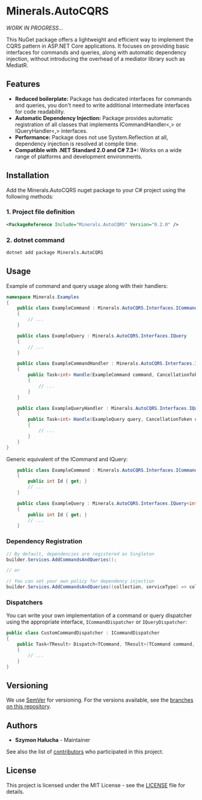 # Minerals.AutoCQRS

*WORK IN PROGRESS...*

This NuGet package offers a lightweight and efficient way to implement the CQRS pattern in ASP.NET Core applications. It focuses on providing basic interfaces for commands and queries, along with automatic dependency injection, without introducing the overhead of a mediator library such as MediatR.

## Features

- **Reduced boilerplate:** Package has dedicated interfaces for commands and queries, you don't need to write additional intermediate interfaces for code readability.
- **Automatic Dependency Injection:** Package provides automatic registration of all classes that implements ICommandHandler<,> or IQueryHandler<,> interfaces.
- **Performance:** Package does not use System.Reflection at all, dependency injection is resolved at compile time.
- **Compatible with .NET Standard 2.0 and C# 7.3+:** Works on a wide range of platforms and development environments.

## Installation

Add the Minerals.AutoCQRS nuget package to your C# project using the following methods:

### 1. Project file definition

```xml
<PackageReference Include="Minerals.AutoCQRS" Version="0.2.0" />
```

### 2. dotnet command

```bat
dotnet add package Minerals.AutoCQRS
```

## Usage

Example of command and query usage along with their handlers:

```csharp
namespace Minerals.Examples
{
    public class ExampleCommand : Minerals.AutoCQRS.Interfaces.ICommand
    {
        // ...
    }

    public class ExampleQuery : Minerals.AutoCQRS.Interfaces.IQuery
    {
        // ...
    }

    public class ExampleCommandHandler : Minerals.AutoCQRS.Interfaces.ICommandHandler<ExampleCommand, int>
    {
        public Task<int> Handle(ExampleCommand command, CancellationToken cancellation)
        {
            // ...
        }
    }

    public class ExampleQueryHandler : Minerals.AutoCQRS.Interfaces.IQueryHandler<ExampleQuery, int>
    {
        public Task<int> Handle(ExampleQuery query, CancellationToken cancellation)
        {
            // ...
        }
    }
}
```

Generic equivalent of the ICommand and IQuery:

```csharp
    public class ExampleCommand : Minerals.AutoCQRS.Interfaces.ICommand<int>
    {
        public int Id { get; }
        // ...
    }

    public class ExampleQuery : Minerals.AutoCQRS.Interfaces.IQuery<int>
    {
        public int Id { get; }
        // ...
    }
```

### Dependency Registration

```csharp
// By default, dependencies are registered as Singleton
builder.Services.AddCommandsAndQueries();

// or

// You can set your own policy for dependency injection
builder.Services.AddCommandsAndQueries((collection, serviceType) => collection.AddScoped(serviceType));
```

### Dispatchers

You can write your own implementation of a command or query dispatcher using the appropriate interface, ``ICommandDispatcher`` or ``IQueryDispatcher``:

```csharp
public class CustomCommandDispatcher : ICommandDispatcher
{
    public Task<TResult> Dispatch<TCommand, TResult>(TCommand command, CancellationToken cancellation) where TCommand : ICommand, new()
    {
        // ...
    }
}
```

## Versioning

We use [SemVer](http://semver.org/) for versioning. For the versions available, see the [branches on this repository](https://github.com/SzymonHalucha/Minerals.AutoCQRS/branches).

## Authors

- **Szymon Hałucha** - Maintainer

See also the list of [contributors](https://github.com/SzymonHalucha/Minerals.AutoCQRS/contributors) who participated in this project.

## License

This project is licensed under the MIT License - see the [LICENSE](./LICENSE) file for details.
